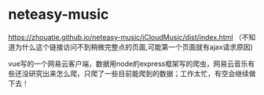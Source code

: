 # neteasy-music
https://zhouatie.github.io/neteasy-music/iCloudMusic/dist/index.html  （不知道为什么这个链接访问不到稍微完整点的页面,可能第一个页面就有ajax请求原因)

vue写的一个网易云客户端，数据用node的express框架写的爬虫，网易云音乐有些还没研究出来怎么爬，只爬了一些目前能爬到的数据；工作太忙，有空会继续做下去！


